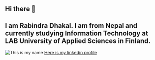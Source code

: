 ## Hi there 👋
## I am Rabindra Dhakal. I am from Nepal and currently studying Information Technology at LAB University of Applied Sciences in Finland.
![This is my name](https://github.com/user-attachments/assets/eef76416-3246-43ef-84ad-976c96df5bf0)
[Here is my linkedin profile](https://www.linkedin.com/in/rabindra-dhakal-8323421b4/)








<!--
**Rabindra720/Rabindra720** is a ✨ _special_ ✨ repository because its `README.md` (this file) appears on your GitHub profile.  

Here are some ideas to get you started:

- 🔭 I’m currently working on ...
- 🌱 I’m currently learning ...
- 👯 I’m looking to collaborate on ...
- 🤔 I’m looking for help with ...
- 💬 Ask me about ...
- 📫 How to reach me: ...
- 😄 Pronouns: ...
- ⚡ Fun fact: ...
-->
